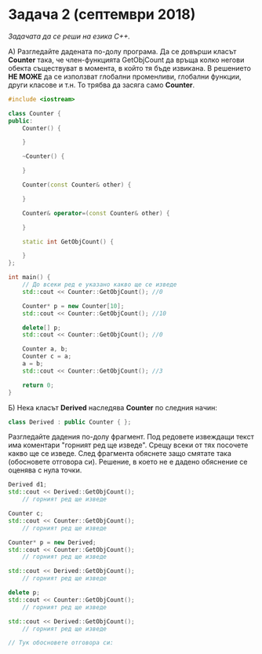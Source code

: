 # Задача 2 (септември 2018)

*Задачата да се реши на езика C++.*

А) Разгледайте дадената по-долу програма. Да се довърши класът **Counter** така, че член-функцията GetObjCount да връща колко негови обекта съществуват в момента, в който тя бъде извикана. В решението **НЕ МОЖЕ** да се използват глобални променливи, глобални функции, други класове и т.н. То трябва да засяга само **Counter**.

```c++
#include <iostream>

class Counter {
public:
    Counter() {

    }

    ~Counter() {

    }

    Counter(const Counter& other) {

    }

    Counter& operator=(const Counter& other) {

    }

    static int GetObjCount() {

    }
};

int main() {
    // До всеки ред е указано какво ще се изведе
    std::cout << Counter::GetObjCount(); //0

    Counter* p = new Counter[10];
    std::cout << Counter::GetObjCount(); //10

    delete[] p;
    std::cout << Counter::GetObjCount(); //0

    Counter a, b;
    Counter c = a;
    a = b;
    std::cout << Counter::GetObjCount(); //3

    return 0;
}
```

Б) Нека класът **Derived** наследява **Counter** по следния начин:

```c++
class Derived : public Counter { };
```

Разгледайте дадения по-долу фрагмент. Под редовете извеждащи текст има коментари "горният ред ще изведе". Срещу всеки от тях посочете какво ще се изведе. След фрагмента обяснете защо смятате така (обосновете отговора си). Решение, в което не е дадено обяснение се оценява с нула точки.

```c++
Derived d1;
std::cout << Derived::GetObjCount();
	// горният ред ще изведе

Counter c;
std::cout << Counter::GetObjCount();
	// горният ред ще изведе

Counter* p = new Derived;
std::cout << Counter::GetObjCount();
	// горният ред ще изведе

std::cout << Derived::GetObjCount();
	// горният ред ще изведе

delete p;
std::cout << Counter::GetObjCount();
	// горният ред ще изведе

std::cout << Derived::GetObjCount();
	// горният ред ще изведе

// Тук обосновете отговора си:

```
